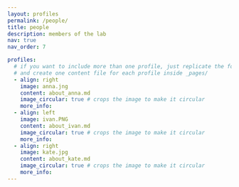 ```yaml
---
layout: profiles
permalink: /people/
title: people
description: members of the lab 
nav: true
nav_order: 7

profiles:
  # if you want to include more than one profile, just replicate the following block
  # and create one content file for each profile inside _pages/
  - align: right
    image: anna.jng
    content: about_anna.md
    image_circular: true # crops the image to make it circular
    more_info: 
  - align: left
    image: ivan.PNG
    content: about_ivan.md
    image_circular: true # crops the image to make it circular
    more_info: 
  - align: right
    image: kate.jpg
    content: about_kate.md
    image_circular: true # crops the image to make it circular
    more_info: 
---
```



